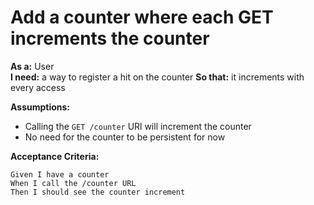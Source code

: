 # Add a counter where each GET increments the counter

**As a:** User  
**I need:** a way to register a hit on the counter
**So that:** it increments with every access

**Assumptions:**

- Calling the `GET /counter` URl will increment the counter
- No need for the counter to be persistent for now

**Acceptance Criteria:**

```gherkin
Given I have a counter
When I call the /counter URL
Then I should see the counter increment
```
